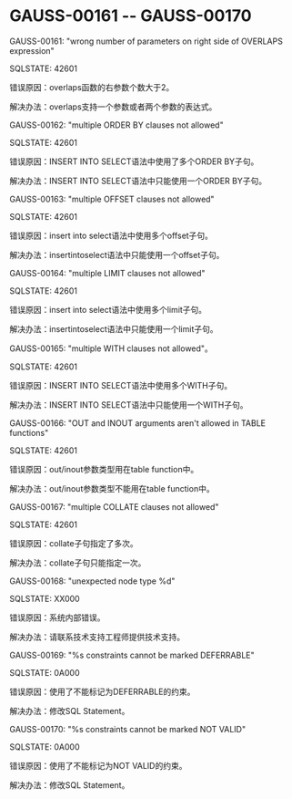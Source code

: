 # GAUSS-00161 -- GAUSS-00170

GAUSS-00161: "wrong number of parameters on right side of OVERLAPS expression"

SQLSTATE: 42601

错误原因：overlaps函数的右参数个数大于2。

解决办法：overlaps支持一个参数或者两个参数的表达式。

GAUSS-00162: "multiple ORDER BY clauses not allowed"

SQLSTATE: 42601

错误原因：INSERT INTO SELECT语法中使用了多个ORDER BY子句。

解决办法：INSERT INTO SELECT语法中只能使用一个ORDER BY子句。

GAUSS-00163: "multiple OFFSET clauses not allowed"

SQLSTATE: 42601

错误原因：insert into select语法中使用多个offset子句。

解决办法：insertintoselect语法中只能使用一个offset子句。

GAUSS-00164: "multiple LIMIT clauses not allowed"

SQLSTATE: 42601

错误原因：insert into select语法中使用多个limit子句。

解决办法：insertintoselect语法中只能使用一个limit子句。

GAUSS-00165: "multiple WITH clauses not allowed"。

SQLSTATE: 42601

错误原因：INSERT INTO SELECT语法中使用多个WITH子句。

解决办法：INSERT INTO SELECT语法中只能使用一个WITH子句。

GAUSS-00166: "OUT and INOUT arguments aren't allowed in TABLE functions"

SQLSTATE: 42601

错误原因：out/inout参数类型用在table function中。

解决办法：out/inout参数类型不能用在table function中。

GAUSS-00167: "multiple COLLATE clauses not allowed"

SQLSTATE: 42601

错误原因：collate子句指定了多次。

解决办法：collate子句只能指定一次。

GAUSS-00168: "unexpected node type %d"

SQLSTATE: XX000

错误原因：系统内部错误。

解决办法：请联系技术支持工程师提供技术支持。

GAUSS-00169: "%s constraints cannot be marked DEFERRABLE"

SQLSTATE: 0A000

错误原因：使用了不能标记为DEFERRABLE的约束。

解决办法：修改SQL Statement。

GAUSS-00170: "%s constraints cannot be marked NOT VALID"

SQLSTATE: 0A000

错误原因：使用了不能标记为NOT VALID的约束。

解决办法：修改SQL Statement。


